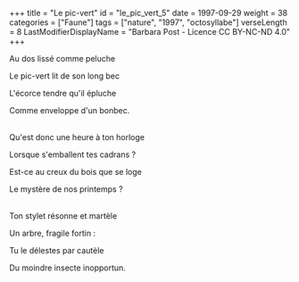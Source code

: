 +++
title = "Le pic-vert"
id = "le_pic_vert_5"
date = 1997-09-29
weight = 38
categories = ["Faune"]
tags = ["nature", "1997", "octosyllabe"]
verseLength = 8
LastModifierDisplayName = "Barbara Post - Licence CC BY-NC-ND 4.0"
+++

Au dos lissé comme peluche

Le pic-vert lit de son long bec

L'écorce tendre qu'il épluche

Comme enveloppe d'un bonbec.

 \
Qu'est donc une heure à ton horloge

Lorsque s'emballent tes cadrans ?

Est-ce au creux du bois que se loge

Le mystère de nos printemps ?

 \
Ton stylet résonne et martèle

Un arbre, fragile fortin :

Tu le délestes par cautèle

Du moindre insecte inopportun.
